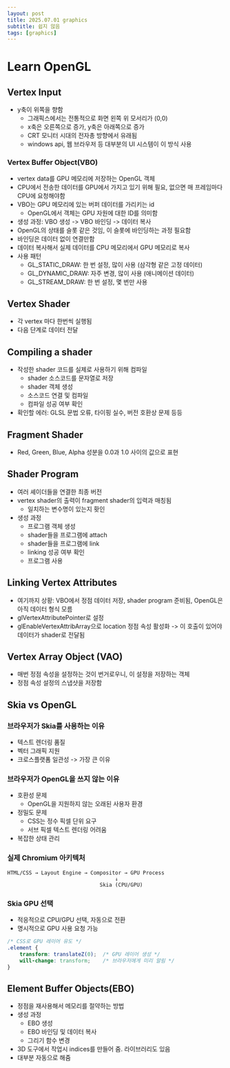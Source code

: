 ```yaml
---
layout: post
title: 2025.07.01 graphics
subtitle: 쉽지 않음
tags: [graphics]
---
```


# Learn OpenGL

## Vertex Input

- y축이 위쪽을 향함
  - 그래픽스에서는 전통적으로 화면 왼쪽 위 모서리가 (0,0)
  - x축은 오른쪽으로 증가, y축은 아래쪽으로 증가
  - CRT 모니터 시대의 전자총 방향에서 유래됨
  - windows api, 웹 브라우저 등 대부분의 UI 시스템이 이 방식 사용

### Vertex Buffer Object(VBO)

- vertex data를 GPU 메모리에 저장하는 OpenGL 객체
- CPU에서 전송한 데이터를 GPU에서 가지고 있기 위해 필요, 없으면 매 프레임마다 CPU에 요청해야함
- VBO는 GPU 메모리에 있는 버퍼 데이터를 가리키는 id
  - OpenGL에서 객체는 GPU 자원에 대한 ID를 의미함
- 생성 과정: VBO 생성 -> VBO 바인딩 -> 데이터 복사
- OpenGL의 상태를 슬롯 같은 것임, 이 슬롯에 바인딩하는 과정 필요함
- 바인딩은 데이터 없이 연결만함
- 데이터 복사해서 실제 데이터를 CPU 메모리에서 GPU 메모리로 복사
- 사용 패턴
  - GL_STATIC_DRAW: 한 번 설정, 많이 사용 (삼각형 같은 고정 데이터)
  - GL_DYNAMIC_DRAW: 자주 변경, 많이 사용 (애니메이션 데이터)
  - GL_STREAM_DRAW: 한 번 설정, 몇 번만 사용

## Vertex Shader

- 각 vertex 마다 한번씩 실행됨
- 다음 단계로 데이터 전달

## Compiling a shader

- 작성한 shader 코드를 실제로 사용하기 위해 컴파일
  - shader 소스코드를 문자열로 저장
  - shader 객체 생성
  - 소스코드 연결 및 컴파일
  - 컴파일 성공 여부 확인
- 확인할 에러: GLSL 문법 오류, 타이핑 실수, 버전 호환상 문제 등등

## Fragment Shader

- Red, Green, Blue, Alpha 성분을 0.0과 1.0 사이의 값으로 표현

## Shader Program

- 여러 셰이더들을 연결한 최종 버전
- vertex shader의 출력이 fragment shader의 입력과 매칭됨
  - 일치하는 변수명이 있는지 홧인
- 생성 과정
  - 프로그램 객체 생성
  - shader들을 프로그램에 attach
  - shader들을 프로그램에 link
  - linking 성공 여부 확인
  - 프로그램 사용

## Linking Vertex Attributes

- 여기까지 상황: VBO에서 정점 데이터 저장, shader program 준비됨, OpenGL은 아직 데이터 형식 모름
- glVertexAttributePointer로 설정
- glEnableVertexAttribArray으로 location 정점 속성 활성화 -> 이 호출이 있어야 데이터가 shader로 전달됨

## Vertex Array Object (VAO)

- 매번 정점 속성을 설정하는 것이 번거로우니, 이 설정을 저장하는 객체
- 정점 속성 설정의 스냅샷을 저장함

## Skia vs OpenGL

### 브라우저가 Skia를 사용하는 이유

- 텍스트 렌더링 품질
- 벡터 그래픽 지원
- 크로스플랫폼 일관성 -> 가장 큰 이유

### 브라우저가 OpenGL을 쓰지 않는 이유

- 호환성 문제
  - OpenGL을 지원하지 않는 오래된 사용자 환경
- 정밀도 문제
  - CSS는 정수 픽셀 단위 요구
  - 서브 픽셀 텍스트 렌더링 어려움
- 복잡한 상태 관리

### 실제 Chromium 아키텍처

```
HTML/CSS → Layout Engine → Compositor → GPU Process
                                   ↓
                              Skia (CPU/GPU)
```

### Skia GPU 선택

- 적응적으로 CPU/GPU 선택, 자동으로 전환
- 명시적으로 GPU 사용 요청 가능

```css
/* CSS로 GPU 레이어 유도 */
.element {
    transform: translateZ(0);  /* GPU 레이어 생성 */
    will-change: transform;    /* 브라우저에게 미리 알림 */
}
```

## Element Buffer Objects(EBO)

- 정점을 재사용해서 메모리를 절약하는 방법
- 생성 과정
  - EBO 생성
  - EBO 바인딩 및 데이터 복사
  - 그리기 함수 변경
- 3D 도구에서 작업시 indices를 만들어 줌. 라이브러리도 있음
- 대부분 자동으로 해줌
